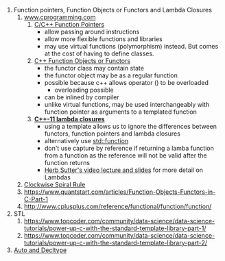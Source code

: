 1. Function pointers, Function Objects or Functors and Lambda Closures
    1. www.cprogramming.com
        1. [C/C\++ Function Pointers](https://www.cprogramming.com/tutorial/function-pointers.html) 
            - allow passing around instructions
            - allow more flexible functions and libraries
            - may use virtual functions (polymorphism) instead. But comes at the cost of having to define classes.
        2. [C++ Function Objects or Functors](https://www.cprogramming.com/tutorial/functors-function-objects-in-c++.html) 
            - the functor class may contain state
            - the functor object may be as a regular function
            - possible because c++ allows operator () to be overloaded
                - overloading possible
            - can be inlined by compiler
            - unlike virtual functions, may be used interchangeably with function pointer as arguments to a templated function
        3. **[C++\-11 lambda closures](https://www.cprogramming.com/c++11/c++11-lambda-closures.html)**
            - using a template allows us to ignore the differences between functors, function pointers and lambda closures
            - alternatively use [std::function](http://www.cplusplus.com/reference/functional/function/function/)
            - don't use capture by reference if returning a lamba function from a function as the reference will not be valid after the function returns
            -  [Herb Sutter's video lecture and slides](https://nwcpp.org/may-2011.html) for more detail on Lambdas
    2. [Clockwise Spiral Rule](http://c-faq.com/decl/spiral.anderson.html)
    3. https://www.quantstart.com/articles/Function-Objects-Functors-in-C-Part-1 
    3. http://www.cplusplus.com/reference/functional/function/function/ 
2. STL
    1.  https://www.topcoder.com/community/data-science/data-science-tutorials/power-up-c-with-the-standard-template-library-part-1/
    2.  https://www.topcoder.com/community/data-science/data-science-tutorials/power-up-c-with-the-standard-template-library-part-2/
3.  [Auto and Decltype](https://www.cprogramming.com/c++11/c++11-auto-decltype-return-value-after-function.html)

